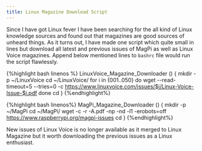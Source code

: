 ```yaml
---
title: Linux Magazine Download Script
---
```

Since I have got Linux fever I have been searching for the all kind of Linux knowledge sources and found out that magazines are good sources of unheard things. As it turns out, I have made one script which quite small in lines but download all latest and previous issues of MagPi as well as Linux Voice magazines. Append below mentioned lines to `bashrc` file would run the script flawlessly.

{%highlight bash linenos %}
LinuxVoice_Magazine_Downloader () {
mkdir -p ~/LinuxVoice
cd ~/LinuxVoice/
for i in {001..050} 
do wget --read-timeout=5 --tries=0 -c https://www.linuxvoice.com/issues/$i/Linux-Voice-Issue-$i.pdf 
done
cd
}
{%endhighlight%}

{%highlight bash linenos%}
MagPi_Magazine_Downloader () {
mkdir -p ~/MagPi
cd ~/MagPi/
wget -c -r -A.pdf -np -nd -l1 -erobots=off https://www.raspberrypi.org/magpi-issues
cd
}
{%endhighlight%}

New issues of Linux Voice is no longer available as it merged to Linux Magazine but it worth downloading the previous issues as a Linux enthusiast.
